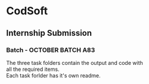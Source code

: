 # CodSoft

## Internship Submission

### Batch - OCTOBER BATCH A83

The three task folders contain the output and code with  
all the required items.  
Each task forlder has it's own readme.
